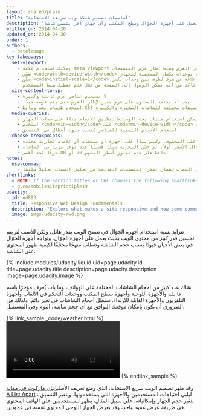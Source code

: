 ```yaml
---
layout: shared/plain
title: "أساسيات تصميم شبكة ويب سريعة الاستجابة"
description: "لم تتم تهيئة معظم محتوى الويب للعمل على هذه التجارب متعددة الأجهزة. إلا أنه يمكنك التعرف على أساسيات تصميم موقع ويب يمكنه العمل على أجهزة الجوّال وسطح المكتب وأي جهاز آخر يتضمن شاشة."
written_on: 2014-04-30
updated_on: 2014-04-30
order: 1
authors:
  - petelepage
key-takeaways:
  set-viewport:
    - يمكنك استخدام علامة meta viewport للتحكم في العرض وضبط إطار عرض المتصفحات.
    - ضمِّن <code>width=device-width</code> لمطابقة عرض الشاشة بوحدات بكسل المستقلة للجهاز.
    - ضمِّن <code>initial-scale=1</code> لإنشاء علاقة من طرف لطرف بين وحدات بكسل CSS ووحدات بكسل المستقلة للجهاز.
    - تأكد من أنه يمكن الوصول إلى الصفحة من خلال عدم تعطيل ضبط المستخدم.
  size-content-to-vp:
    - لا تستخدم عناصر عرض ثابتة وكبيرة.
    - يجب ألا يعتمد المحتوى على عرض معين لإطار العرض حتى يتم عرضه جيدًا.
    - استخدم طلبات بحث وسائط CSS لتطبيق تنسيقات مختلفة للشاشات الصغيرة والكبيرة.
  media-queries:
    - يمكن استخدام طلبات بحث الوسائط لتطبيق الأنماط بناءً على سمات الجهاز.
    - استخدم <code>min-width</code> على <code>min-device-width</code> للتأكد من تجربة البحث.
    - استخدم الأحجام النسبية للعناصر لتجنب حدوث أعطال في التنسيق.
  choose-breakpoints:
    - أنشئ نقاط الفصل بناءً على المحتوى، وليس بناءً على أجهزة أو منتجات أو علامات تجارية محددة.
    - ابدأ التصميم لأجهزة الجوّال الأصغر أولاً، ثم حسِّن التجربة شيئًا فشيئًا عند توفر مزيد من الشاشات.
    - حافظ على عدم تجاوز أسطر النصوص 70 أو 80 حرفًا كحد أقصى.
notes:
  use-commas:
    - استخدم فاصلة لفصل السمات لضمان تمكن المتصفحات القديمة من تحليل السمات تحليلاً سليمًا.
shortlinks: 
  # NOTE: If the section titles or URL changes the following shortlinks must be updated
  - g.co/mobilesiteprinciple19
udacity:
  id: ud893
  title: Responsive Web Design Fundamentals
  description: "Explore what makes a site responsive and how some common responsive design patterns work across different devices. Learn how to create your own responsive layouts and experiment with breakpoints, and optimizing text and more."
  image: imgs/udacity-rwd.png
---
```

<p class="intro">
  تتزايد نسبة استخدام أجهزة الجوّال في تصفح الويب بقدر هائل، ولكن للأسف لم يتم تحسين قدر كبير من محتوى الويب بحيث يعمل على أجهزة الجوّال. وتواجه أجهزة الجوّال في بعض الأحيان قيودًا بسبب حجم الشاشة وتتطلب منهجًا مختلفًا لكيفية ظهور المحتوى على الشاشة.
</p>

{% include modules/udacity.liquid uid=page.udacity.id title=page.udacity.title description=page.udacity.description image=page.udacity.image %}

هناك عدد كبير من أحجام الشاشات المختلفة على الهواتف، وما بات يُعرف مؤخرًا باسم `فابلت` والأجهزة اللوحية وأجهزة سطح المكتب ووحدات التحكم في الألعاب وأجهزة التلفزيون والأجهزة القابلة للارتداء.  ستظل أحجام الشاشات في تغير دائم، ولذلك من الضروري أن يكون بإمكان موقعك التوافق مع أي حجم شاشة، اليوم وفي المستقبل.

{% link_sample _code/weather.html %}
  <video autoplay loop controls class="responsiveVideo">
    <source src="videos/resize.webm" type="video/webm">
    <source src="videos/resize.mp4" type="video/mp4">
  </video>
{% endlink_sample %}

وقد ظهر تصميم الويب سريع الاستجابة، الذي وضع تعريفه الأصلي[إيثان ماركوت في مقالة A List Apart](http://alistapart.com/article/responsive-web-design/) ، ليلبي احتياجات المستخدمين والأجهزة التي يستخدمونها.  ويتغير التنسيق بتغير حجم الجهاز وإمكانياته.  على سبيل المثال، يظهر للمستخدمين على الهاتف المحتوى في طريقة عرض عمود واحد، وقد يعرض الجهاز اللوحي المحتوى نفسه في عمودين.



